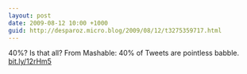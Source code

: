 ```yaml
---
layout: post
date: 2009-08-12 10:00 +1000
guid: http://desparoz.micro.blog/2009/08/12/t3275359717.html
---
```

40%? Is that all? From Mashable: 40% of Tweets are pointless babble. [bit.ly/12rHm5](http://bit.ly/12rHm5)
